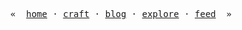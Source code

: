 <p align="center">
  <samp>
    &laquo;&ensp;
    <a href="https://mauss.dev">home</a>
    &middot;
    <a href="https://mauss.dev/atelier">craft</a>
    &middot;
    <a href="https://mauss.dev/posts">blog</a>
    &middot;
    <a href="https://mauss.dev/help">explore</a>
    &middot;
    <a href="https://mauss.dev/rss.xml">feed</a>
    &ensp;&raquo;
  </samp>
</p>
